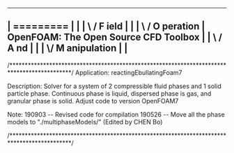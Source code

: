 -------------------------------------------------------------------------
|  =========                 |						|
|  \\      /  F ield         | 						|
|   \\    /   O peration     | 	OpenFOAM: The Open Source CFD Toolbox	|
|    \\  /    A nd           | 						|
|     \\/     M anipulation  |						|
-------------------------------------------------------------------------

/********************************************************************************************/
Application:
    reactingEbullatingFoam7

Description:
	Solver for a system of 2 compressible fluid phases and 1 solid particle phase. 
	Continuous phase is liquid, dispersed phase is gas, and granular phase is solid.
	Adjust code to version OpenFOAM7

Note:
	190903 -- Revised code for compilation
	190526 -- Move all the phase models to "./multiphaseModels/" (Edited by CHEN Bo)

/********************************************************************************************/



